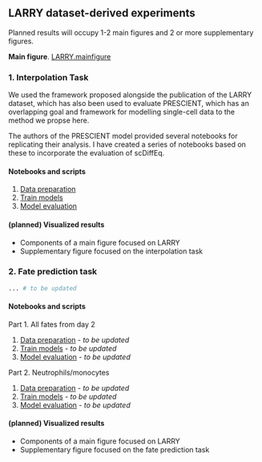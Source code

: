 ## LARRY dataset-derived experiments

Planned results will occupy 1-2 main figures and 2 or more supplementary figures. 

**Main figure**.
[LARRY.mainfigure](/figures/LARRY.mainfigure.png)

### 1. Interpolation Task

We used the framework proposed alongside the publication of the LARRY dataset, which has also been used to evaluate PRESCIENT, which has an overlapping goal and framework for modelling single-cell data to the method we propse here. 

The authors of the PRESCIENT model provided several notebooks for replicating their analysis. I have created a series of notebooks based on these to incorporate the evaluation of scDiffEq.

#### Notebooks and scripts
1. [Data preparation](01.interpolation/nb01.LARRY.data_preparation.interpolation_task.ipynb)
2. [Train models](01.interpolation/)
3. [Model evaluation](01.interpolation/)

#### (planned) Visualized results

* Components of a main figure focused on LARRY
* Supplementary figure focused on the interpolation task

### 2. Fate prediction task

```python
... # to be updated
```

#### Notebooks and scripts
Part 1. All fates from day 2 
1. [Data preparation](02.fate_prediction/) - *to be updated*
2. [Train models](02.fate_prediction/) - *to be updated*
3. [Model evaluation](02.fate_prediction/) - *to be updated*

Part 2. Neutrophils/monocytes
1. [Data preparation](02.fate_prediction/) - *to be updated*
2. [Train models](02.fate_prediction/) - *to be updated*
3. [Model evaluation](02.fate_prediction/) - *to be updated*

#### (planned) Visualized results

* Components of a main figure focused on LARRY
* Supplementary figure focused on the fate prediction task
